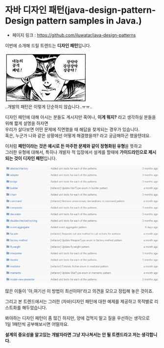 자바 디자인 패턴(java-design-pattern-Design pattern samples in Java.)
======================================================================= 
- 페이지 링크 : https://github.com/iluwatar/java-design-patterns
 
이번에 소개해 드릴 트렌드는 **디자인 패턴**입니다.  

![이미지](../img/007-22-01.PNG)  
..개발의 패턴은 이렇게 단순하지 않습니다..ㅠㅠ..  

디자인 패턴에 대해 아시는 분들도 계시지만 혹여나, **이게 뭐지?** 라고 생각하실 분들을 위해 짧게 설명을 하자면  
우리가 살다보면 어떤 문제에 직면했을 때 해답을 찾게되는 경우가 있습니다.  
혹은, 누군가 나와 같은 상황에선 어떻게 해결했을까? 라고 궁금해하곤 했을텐데요.  
  
이처럼 **패턴이라는 것은 예시로 든 마주한 문제와 같이 정형화된 유형**을 뜻하고  
그러한 유형에 대해서, 특히나 개발자 적 입장에서 설계를 할때에 **가이드라인으로 제시되는 것이 디자인 패턴**입니다.  

![이미지](../img/007-22-02.PNG)  

많은 이들이 '아,여기선 이 방법이 최선이야!'라고 의견을 모으고 정립해 놓은 것이죠.  
 
그리고 본 트렌드에서는 그러한 (자바)디자인 패턴에 대한 예제를 제공하고 목적별로 리스트화를 해두었습니다.  
  
봐야하는 디자인 패턴이 좀 많긴 하지만, 양에 겁먹지 말고 질을 우선하는 생각으로  
1일 1패턴씩 공부해보시면 어떨까요.  
  
**설계의 중요성을 알고있는 개발자라면 그냥 지나쳐서는 안 될 트렌드라고 저는 생각합니다.**
